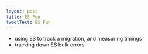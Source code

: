 ```yaml
---
layout: post
title: ES Fun
tweetText: ES Fun
---
```


- using ES to track a migration, and measuring timings
- tracking down ES bulk errors